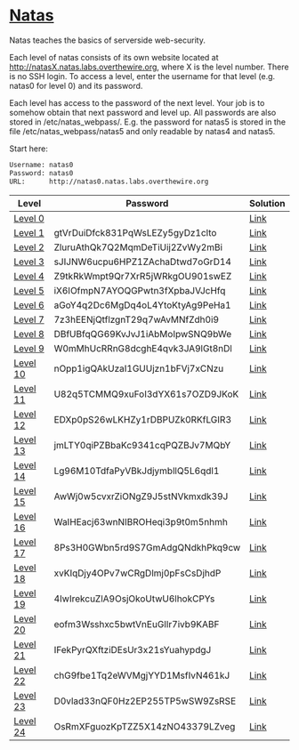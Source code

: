 # [Natas](http://overthewire.org/wargames/natas/)

Natas teaches the basics of serverside web-security.

Each level of natas consists of its own website located at http://natasX.natas.labs.overthewire.org, where X is the level number. There is no SSH login. To access a level, enter the username for that level (e.g. natas0 for level 0) and its password.

Each level has access to the password of the next level. Your job is to somehow obtain that next password and level up. All passwords are also stored in /etc/natas_webpass/. E.g. the password for natas5 is stored in the file /etc/natas_webpass/natas5 and only readable by natas4 and natas5.

Start here:

```bash
Username: natas0
Password: natas0
URL:      http://natas0.natas.labs.overthewire.org
```

| Level                                                          | Password                         | Solution                      |
| -------------------------------------------------------------- | -------------------------------- | ------------------------------|
| [Level 0](http://overthewire.org/wargames/natas/natas0.html)   |                                  | [Link](./level_0/README.md)   |
| [Level 1](http://overthewire.org/wargames/natas/natas1.html)   | gtVrDuiDfck831PqWsLEZy5gyDz1clto | [Link](./level_1/README.md)   |
| [Level 2](http://overthewire.org/wargames/natas/natas2.html)   | ZluruAthQk7Q2MqmDeTiUij2ZvWy2mBi | [Link](./level_2/README.md)   |
| [Level 3](http://overthewire.org/wargames/natas/natas3.html)   | sJIJNW6ucpu6HPZ1ZAchaDtwd7oGrD14 | [Link](./level_3/README.md)   |
| [Level 4](http://overthewire.org/wargames/natas/natas4.html)   | Z9tkRkWmpt9Qr7XrR5jWRkgOU901swEZ | [Link](./level_4/README.md)   |
| [Level 5](http://overthewire.org/wargames/natas/natas5.html)   | iX6IOfmpN7AYOQGPwtn3fXpbaJVJcHfq | [Link](./level_5/README.md)   |
| [Level 6](http://overthewire.org/wargames/natas/natas6.html)   | aGoY4q2Dc6MgDq4oL4YtoKtyAg9PeHa1 | [Link](./level_6/README.md)   |
| [Level 7](http://overthewire.org/wargames/natas/natas7.html)   | 7z3hEENjQtflzgnT29q7wAvMNfZdh0i9 | [Link](./level_7/README.md)   |
| [Level 8](http://overthewire.org/wargames/natas/natas8.html)   | DBfUBfqQG69KvJvJ1iAbMoIpwSNQ9bWe | [Link](./level_8/README.md)   |
| [Level 9](http://overthewire.org/wargames/natas/natas9.html)   | W0mMhUcRRnG8dcghE4qvk3JA9lGt8nDl | [Link](./level_9/README.md)   |
| [Level 10](http://overthewire.org/wargames/natas/natas10.html) | nOpp1igQAkUzaI1GUUjzn1bFVj7xCNzu | [Link](./level_10/README.md)  |
| [Level 11](http://overthewire.org/wargames/natas/natas11.html) | U82q5TCMMQ9xuFoI3dYX61s7OZD9JKoK | [Link](./level_11/README.md)  |
| [Level 12](http://overthewire.org/wargames/natas/natas12.html) | EDXp0pS26wLKHZy1rDBPUZk0RKfLGIR3 | [Link](./level_12/README.md)  |
| [Level 13](http://overthewire.org/wargames/natas/natas13.html) | jmLTY0qiPZBbaKc9341cqPQZBJv7MQbY | [Link](./level_13/README.md)  |
| [Level 14](http://overthewire.org/wargames/natas/natas14.html) | Lg96M10TdfaPyVBkJdjymbllQ5L6qdl1 | [Link](./level_14/README.md)  |
| [Level 15](http://overthewire.org/wargames/natas/natas15.html) | AwWj0w5cvxrZiONgZ9J5stNVkmxdk39J | [Link](./level_15/README.md)  |
| [Level 16](http://overthewire.org/wargames/natas/natas16.html) | WaIHEacj63wnNIBROHeqi3p9t0m5nhmh | [Link](./level_16/README.md)  |
| [Level 17](http://overthewire.org/wargames/natas/natas17.html) | 8Ps3H0GWbn5rd9S7GmAdgQNdkhPkq9cw | [Link](./level_17/README.md)  |
| [Level 18](http://overthewire.org/wargames/natas/natas18.html) | xvKIqDjy4OPv7wCRgDlmj0pFsCsDjhdP | [Link](./level_18/README.md)  |
| [Level 19](http://overthewire.org/wargames/natas/natas19.html) | 4IwIrekcuZlA9OsjOkoUtwU6lhokCPYs | [Link](./level_19/README.md)  |
| [Level 20](http://overthewire.org/wargames/natas/natas20.html) | eofm3Wsshxc5bwtVnEuGIlr7ivb9KABF | [Link](./level_20/README.md)  |
| [Level 21](http://overthewire.org/wargames/natas/natas21.html) | IFekPyrQXftziDEsUr3x21sYuahypdgJ | [Link](./level_21/README.md)  |
| [Level 22](http://overthewire.org/wargames/natas/natas22.html) | chG9fbe1Tq2eWVMgjYYD1MsfIvN461kJ | [Link](./level_22/README.md)  |
| [Level 23](http://overthewire.org/wargames/natas/natas23.html) | D0vlad33nQF0Hz2EP255TP5wSW9ZsRSE | [Link](./level_23/README.md)  |
| [Level 24](http://overthewire.org/wargames/natas/natas24.html) | OsRmXFguozKpTZZ5X14zNO43379LZveg | [Link](./level_24/README.md)  |
